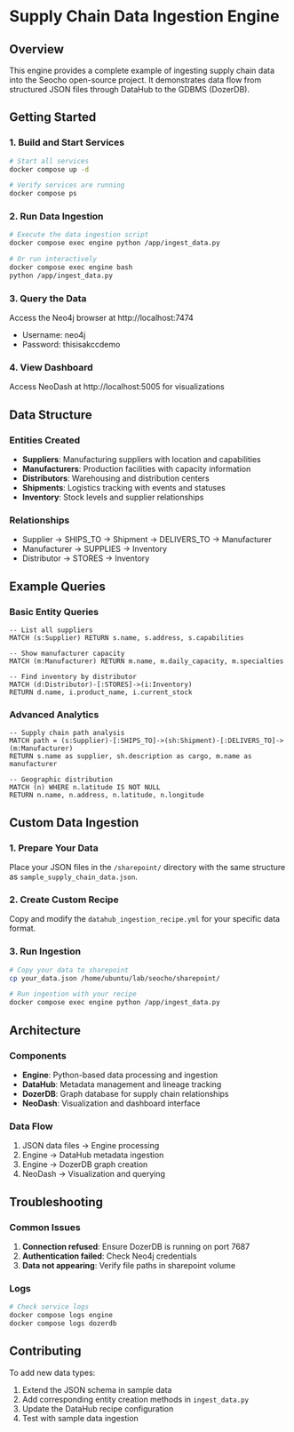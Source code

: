 # Supply Chain Data Ingestion Engine

## Overview
This engine provides a complete example of ingesting supply chain data into the Seocho open-source project. It demonstrates data flow from structured JSON files through DataHub to the GDBMS (DozerDB).

## Getting Started

### 1. Build and Start Services
```bash
# Start all services
docker compose up -d

# Verify services are running
docker compose ps
```

### 2. Run Data Ingestion
```bash
# Execute the data ingestion script
docker compose exec engine python /app/ingest_data.py

# Or run interactively
docker compose exec engine bash
python /app/ingest_data.py
```

### 3. Query the Data
Access the Neo4j browser at http://localhost:7474
- Username: neo4j
- Password: thisisakccdemo

### 4. View Dashboard
Access NeoDash at http://localhost:5005 for visualizations

## Data Structure

### Entities Created
- **Suppliers**: Manufacturing suppliers with location and capabilities
- **Manufacturers**: Production facilities with capacity information
- **Distributors**: Warehousing and distribution centers
- **Shipments**: Logistics tracking with events and statuses
- **Inventory**: Stock levels and supplier relationships

### Relationships
- Supplier → SHIPS_TO → Shipment → DELIVERS_TO → Manufacturer
- Manufacturer → SUPPLIES → Inventory
- Distributor → STORES → Inventory

## Example Queries

### Basic Entity Queries
```cypher
-- List all suppliers
MATCH (s:Supplier) RETURN s.name, s.address, s.capabilities

-- Show manufacturer capacity
MATCH (m:Manufacturer) RETURN m.name, m.daily_capacity, m.specialties

-- Find inventory by distributor
MATCH (d:Distributor)-[:STORES]->(i:Inventory) 
RETURN d.name, i.product_name, i.current_stock
```

### Advanced Analytics
```cypher
-- Supply chain path analysis
MATCH path = (s:Supplier)-[:SHIPS_TO]->(sh:Shipment)-[:DELIVERS_TO]->(m:Manufacturer)
RETURN s.name as supplier, sh.description as cargo, m.name as manufacturer

-- Geographic distribution
MATCH (n) WHERE n.latitude IS NOT NULL
RETURN n.name, n.address, n.latitude, n.longitude
```

## Custom Data Ingestion

### 1. Prepare Your Data
Place your JSON files in the `/sharepoint/` directory with the same structure as `sample_supply_chain_data.json`.

### 2. Create Custom Recipe
Copy and modify the `datahub_ingestion_recipe.yml` for your specific data format.

### 3. Run Ingestion
```bash
# Copy your data to sharepoint
cp your_data.json /home/ubuntu/lab/seocho/sharepoint/

# Run ingestion with your recipe
docker compose exec engine python /app/ingest_data.py
```

## Architecture

### Components
- **Engine**: Python-based data processing and ingestion
- **DataHub**: Metadata management and lineage tracking
- **DozerDB**: Graph database for supply chain relationships
- **NeoDash**: Visualization and dashboard interface

### Data Flow
1. JSON data files → Engine processing
2. Engine → DataHub metadata ingestion
3. Engine → DozerDB graph creation
4. NeoDash → Visualization and querying

## Troubleshooting

### Common Issues
1. **Connection refused**: Ensure DozerDB is running on port 7687
2. **Authentication failed**: Check Neo4j credentials
3. **Data not appearing**: Verify file paths in sharepoint volume

### Logs
```bash
# Check service logs
docker compose logs engine
docker compose logs dozerdb
```

## Contributing

To add new data types:
1. Extend the JSON schema in sample data
2. Add corresponding entity creation methods in `ingest_data.py`
3. Update the DataHub recipe configuration
4. Test with sample data ingestion
